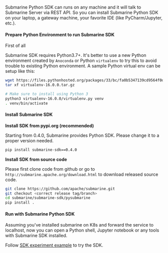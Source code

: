 <!--
Licensed to the Apache Software Foundation (ASF) under one
or more contributor license agreements.  See the NOTICE file
distributed with this work for additional information
regarding copyright ownership.  The ASF licenses this file
to you under the Apache License, Version 2.0 (the
"License"); you may not use this file except in compliance
with the License.  You may obtain a copy of the License at

  http://www.apache.org/licenses/LICENSE-2.0

Unless required by applicable law or agreed to in writing,
software distributed under the License is distributed on an
"AS IS" BASIS, WITHOUT WARRANTIES OR CONDITIONS OF ANY
KIND, either express or implied.  See the License for the
specific language governing permissions and limitations
under the License.
-->

Submarine Python SDK can runs on any machine and it will talk to Submarine Server via REST API. So you can install Submarine Python SDK on your laptop, a gateway machine, your favorite IDE (like PyCharm/Jupyter, etc.).

#### Prepare Python Environment to run Submarine SDK

First of all

Submarine SDK requires Python3.7+.
It's better to use a new Python environment created by `Anoconda` or Python `virtualenv` to try this to avoid trouble to existing Python environment.
A sample Python virtual env can be setup like this:

```bash
wget https://files.pythonhosted.org/packages/33/bc/fa0b5347139cd9564f0d44ebd2b147ac97c36b2403943dbee8a25fd74012/virtualenv-16.0.0.tar.gz
tar xf virtualenv-16.0.0.tar.gz

# Make sure to install using Python 3
python3 virtualenv-16.0.0/virtualenv.py venv
. venv/bin/activate
```

#### Install Submarine SDK

**Install SDK from pypi.org (recommended)**

Starting from 0.4.0, Submarine provides Python SDK. Please change it to a proper version needed.

```bash
pip install submarine-sdk==0.4.0
```

**Install SDK from source code**

Please first clone code from github or go to `http://submarine.apache.org/download.html` to download released source code.

```bash
git clone https://github.com/apache/submarine.git
git checkout <correct release tag/branch>
cd submarine/submarine-sdk/pysubmarine
pip install .
```

#### Run with Submarine Python SDK

Assuming you've installed submarine on K8s and forward the service to localhost, now you can open a Python shell, Jupyter notebook or any tools with Submarine SDK installed.

Follow [SDK experiment example](../../../submarine-sdk/pysubmarine/example/submarine_experiment_sdk.ipynb) to try the SDK.